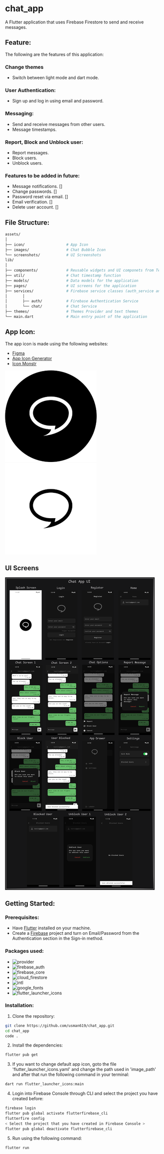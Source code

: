 # chat_app

A Flutter application that uses Firebase Firestore to send and receive messages.

## Feature:

The following are the features of this application:

### Change themes

- Switch between light mode and dart mode.

### User Authentication:

- Sign up and log in using email and password.

### Messaging:

- Send and receive messages from other users.
- Message timestamps.

### Report, Block and Unblock user:

- Report messages.
- Block users.
- Unblock users.

### Features to be added in future:

- Message notifications. []
- Change passwords. []
- Password reset via email. []
- Email verification. []
- Delete user account. []


## File Structure:

```bash
assets/
│
├── icon/                   # App Icon
├── images/                 # Chat Bubble Icon
└── screenshots/            # UI Screenshots
lib/
│
├── components/             # Reusable widgets and UI componets from Text Fields to Posts Container
├── util/                   # Chat timestamp function
├── models/                 # Data models for the application
├── pages/                  # UI screens for the application
├── services/               # Firebase service classes (auth_service and chat_service)
│       │
│       ├── auth/           # Firebase Authentication Service
│       └── chat/           # Chat Service
├── themes/                 # Themes Provider and text themes
└── main.dart               # Main entry point of the application
```

## App Icon:

The app icon is made using the following websites:

- [Figma](https://www.figma.com/)
- [App Icon Generator](https://www.appicon.co/)
- [Icon Monstr](https://iconmonstr.com/)

<img src="assets/icon/dark_app_icon.png" alt="dark_app_icon" width="300" height="300" >
<img src="assets/icon/light_app_icon.png" alt="light_app_icon" width="300" height="300" >

## UI Screens

<img src="assets/screenshots/chat_app_ui.png" alt="UI">

## Getting Started:

### Prerequisites:

- Have [Flutter](https://flutter.dev/) installed on your machine.
- Create a [Firebase](https://firebase.google.com/) project and turn on Email/Password from the Authentication section in the Sign-in method.

### Packages used:

- ![provider](https://pub.dev/packages/provider)
- ![firebase_auth](https://pub.dev/packages/firebase_auth)
- ![firebase_core](https://pub.dev/packages/firebase_core)
- ![cloud_firestore](https://pub.dev/packages/cloud_firestore)
- ![intl](https://pub.dev/packages/intl)
- ![google_fonts](https://pub.dev/packages/google_fonts)
- ![flutter_launcher_icons](https://pub.dev/packages/flutter_launcher_icons)

### Installation:

1. Clone the repository:

```bash
git clone https://github.com/usman619/chat_app.git
cd chat_app
code .
```

2. Install the dependencies:

```bash
flutter pub get
```

3. If you want to change default app icon, goto the file 'flutter_launcher_icons.yaml' and change the path used in 'image_path' and after that run the following command in your terminal:

```bash
dart run flutter_launcher_icons:main
```

4. Login into Firebase Console through CLI and select the project you have created before:

```bash
firebase login
flutter pub global activate flutterfirebase_cli
flutterfire config
< Select the project that you have created in Firebase Console >
flutter pub global deactivate flutterfirebase_cli
```

5. Run using the following command:

```bash
flutter run
```
